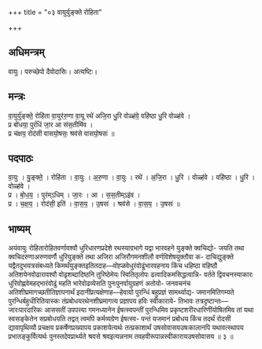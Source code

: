 +++
title = "०३ वायुर्युङ्क्ते रोहिता"

+++
## अधिमन्त्रम्
वायुः। परुच्छेपो दैवोदासिः। अत्यष्टिः।

## मन्त्रः
वा॒युर्यु॑ङ्क्ते॒ रोहि॑ता वा॒युर॑रु॒णा वा॒यू रथे॑ अजि॒रा धु॒रि वोळ्ह॑वे॒ वहि॑ष्ठा धु॒रि वोळ्ह॑वे ।  
प्र बो॑धया॒ पुरं॑धिं जा॒र आ स॑स॒तीमि॑व ।  
प्र च॑क्षय॒ रोद॑सी वासयो॒षसः॒ श्रव॑से वासयो॒षसः॑ ॥

## पदपाठः
वा॒युः । यु॒ङ्क्ते॒ । रोहि॑ता । वा॒युः । अ॒रु॒णा । वा॒युः । रथे॑ । अ॒जि॒रा । धु॒रि । वोळ्ह॑वे । वहि॑ष्ठा । धु॒रि । वोळ्ह॑वे ।  
प्र । बो॒ध॒य॒ । पुर॑म्ऽधिम् । जा॒रः । आ । स॒स॒तीम्ऽइ॑व ।  
प्र । च॒क्ष॒य॒ । रोद॑सी॒ इति॑ । वा॒स॒य॒ । उ॒षसः॑ । श्रव॑से । वा॒स॒य॒ । उ॒षसः॑ ॥

## भाष्यम्
अयंवायुः रोहितारोहितवर्णावश्वौ धुरिधारणप्रदेशे रथस्याग्रभागे यद्वा भारवहने युङ्क्ते क्वचिद्यो- जयति तथा क्वचिदरुणाअरुणवर्णौ धुरियुङ्क्ते तथा अजिरा अजिरौगमनशीलौ वर्णविशेषयुक्तौवा क- दाचिद्युङ्क्ते यद्वैतदुभयत्रसंबध्यते किमर्थंयुङ्क्तइतितदाह—वोह्ळवेधुरंवोढुंभारवहनाय किंच धहिष्ठा वहिष्ठौ अतिशयेनवोढारावश्वौ वोढृशब्दादिष्ठनि तुरिष्ठेमेयः स्वितितृलोपः ढत्वादिकमसिद्धत्वान्नि- वर्तते द्विवचनस्याकारः धुरिवोह्णवेमहद्भारंवोढुं महति भारेवोढव्येसति पुनःपुनर्वायुग्रहणं अतोयो- जनवचनंच अतिशीघ्रमागच्छतीतिज्ञापनार्थं इदानींप्रत्यक्षेणाह—हेवायो पुरन्धिं बहुप्रज्ञं सामर्थ्याद्य- जमानमितिगम्यते पुरन्धिर्बहुधीरितियास्कः तंप्रबोधयरथेनशीघ्रमागत्य प्रज्ञापय हविः स्वीकाराये- तिभावः तत्रदृष्टान्तः—जारःपारदारिकः आससतीं उपपत्त्या गमनध्यानेन ईषत्स्वपन्तीं पुरन्धिमिव प्रकृष्टशरीरधारिणींयोषितमिव तां यथा स्वसङ्केतेन सप्रबोधयति तद्वत् त्वमपि कर्मव्यग्रेण ईषत्स्व- पन्तं यजमानं प्रबोधय किंच तदर्थं रोदसी द्यावापृथिव्यौ प्रचक्षय प्रकर्षेणप्रख्यापय प्रकाशयेत्यर्थः तत्प्रकाशार्थं उषसोवासयउषःकालानपि यथावत्स्थापय प्रभातङ्कुर्वित्यर्थः पुनस्तदेवप्रार्थ्यते श्रवसे श्रवइत्यन्ननाम तवहवीरूपान्नस्वीकारायउषसोवासय ॥ ३ ॥